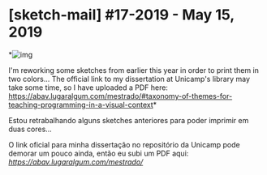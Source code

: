 
#  [sketch-mail] #17-2019 -  May 15, 2019 

*![img](https://gallery.tinyletterapp.com/da0c0ddce7154c8aab687709cc9ac304c6e51b5f/images/fdfa6da3-efe6-4255-b812-5a6dd019ce1a.gif) 

 I'm reworking some sketches from earlier this year in order to print them in two colors...  The official link to my dissertation at Unicamp's library may take some time, so I have uploaded a PDF here: https://abav.lugaralgum.com/mestrado/#taxonomy-of-themes-for-teaching-programming-in-a-visual-context*
 
 Estou retrabalhando alguns sketches anteriores para poder imprimir em duas cores...

O link oficial para minha dissertação no repositório da Unicamp pode demorar um pouco ainda, então eu subi um PDF aqui: *https://abav.lugaralgum.com/mestrado/*

